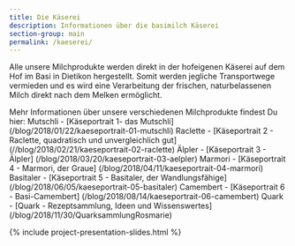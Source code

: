 ```yaml
---
title: Die Käserei
description: Informationen über die basimilch Käserei
section-group: main
permalink: /kaeserei/
---
```


Alle unsere Milchprodukte werden direkt in der hofeigenen Käserei
auf dem Hof im Basi in Dietikon hergestellt. Somit werden jegliche Transportwege vermieden
und es wird eine Verarbeitung der frischen, naturbelassenen Milch direkt
nach dem Melken ermöglicht.

Mehr Informationen über unsere verschiedenen Milchprodukte findest Du hier:
Mutschli - [Käseportrait 1- das Mutschli] (/blog/2018/01/22/kaeseportrait-01-mutschli)
Raclette - [Käseportrait 2 - Raclette, quadratisch und unvergleichlich gut] (//blog/2018/02/21/kaeseportrait-02-raclette)
Älpler - [Käseportrait 3 - Älpler] (/blog/2018/03/20/kaeseportrait-03-aelpler)
Marmori - [Käseportrait 4 - Marmori, der Graue] (/blog/2018/04/11/kaeseportrait-04-marmori)
Basitaler - [Käseportrait 5 - Basitaler, der Wandlungsfähige] (/blog/2018/06/05/kaeseportrait-05-basitaler)
Camembert - [Käseportrait 6 - Basi-Camembert] (/blog/2018/08/14/kaeseportrait-06-camembert)
Quark - [Quark - Rezeptsammlung, Ideen und Wissenswertes] (/blog/2018/11/30/QuarksammlungRosmarie)

{% include project-presentation-slides.html %}
